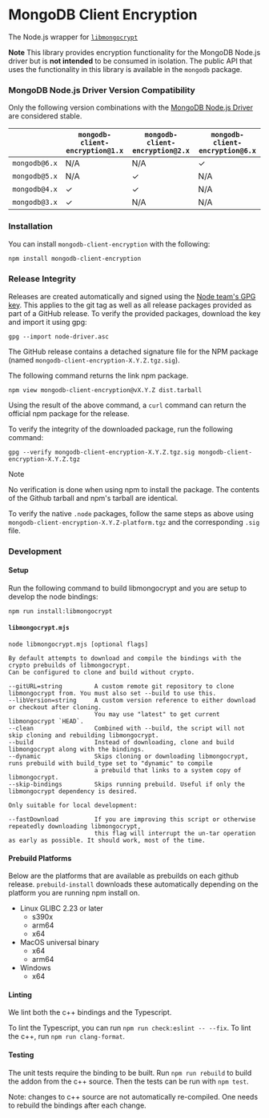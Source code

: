# MongoDB Client Encryption

The Node.js wrapper for [`libmongocrypt`](../../README.md)

**Note** This library provides encryption functionality for the MongoDB Node.js driver but is **not intended** to be consumed in isolation. The public API that uses the functionality in this library is available in the `mongodb` package.

### MongoDB Node.js Driver Version Compatibility

Only the following version combinations with the [MongoDB Node.js Driver](https://github.com/mongodb/node-mongodb-native) are considered stable.

|               | `mongodb-client-encryption@1.x` | `mongodb-client-encryption@2.x` | `mongodb-client-encryption@6.x` |
| ------------- | ------------------------------- | ------------------------------- | ------------------------------- |
| `mongodb@6.x` | N/A                             | N/A                             | ✓                               |
| `mongodb@5.x` | N/A                             | ✓                               | N/A                             |
| `mongodb@4.x` | ✓                               | ✓                               | N/A                             |
| `mongodb@3.x` | ✓                               | N/A                             | N/A                             |

### Installation

You can install `mongodb-client-encryption` with the following:

```bash
npm install mongodb-client-encryption
```

### Release Integrity

Releases are created automatically and signed using the [Node team's GPG key](https://pgp.mongodb.com/node-driver.asc). This applies to the git tag as well as all release packages provided as part of a GitHub release. To verify the provided packages, download the key and import it using gpg:

```
gpg --import node-driver.asc
```

The GitHub release contains a detached signature file for the NPM package (named
`mongodb-client-encryption-X.Y.Z.tgz.sig`).

The following command returns the link npm package. 
```shell
npm view mongodb-client-encryption@vX.Y.Z dist.tarball 
```

Using the result of the above command, a `curl` command can return the official npm package for the release.

To verify the integrity of the downloaded package, run the following command:
```shell
gpg --verify mongodb-client-encryption-X.Y.Z.tgz.sig mongodb-client-encryption-X.Y.Z.tgz
```

>[!Note]
No verification is done when using npm to install the package. The contents of the Github tarball and npm's tarball are identical.

To verify the native `.node` packages, follow the same steps as above using `mongodb-client-encryption-X.Y.Z-platform.tgz` and the corresponding `.sig` file.

### Development

#### Setup


Run the following command to build libmongocrypt and you are setup to develop the node bindings:

```shell
npm run install:libmongocrypt
```

#### `libmongocrypt.mjs`

```
node libmongocrypt.mjs [optional flags]

By default attempts to download and compile the bindings with the crypto prebuilds of libmongocrypt.
Can be configured to clone and build without crypto.

--gitURL=string         A custom remote git repository to clone libmongocrypt from. You must also set --build to use this.
--libVersion=string     A custom version reference to either download or checkout after cloning.
                        You may use "latest" to get current libmongocrypt `HEAD`.
--clean                 Combined with --build, the script will not skip cloning and rebuilding libmongocrypt.
--build                 Instead of downloading, clone and build libmongocrypt along with the bindings.
--dynamic               Skips cloning or downloading libmongocrypt, runs prebuild with build_type set to "dynamic" to compile
                        a prebuild that links to a system copy of libmongocrypt.
--skip-bindings         Skips running prebuild. Useful if only the libmongocrypt dependency is desired.

Only suitable for local development:

--fastDownload          If you are improving this script or otherwise repeatedly downloading libmongocrypt,
                        this flag will interrupt the un-tar operation as early as possible. It should work, most of the time.
```

#### Prebuild Platforms

Below are the platforms that are available as prebuilds on each github release.
`prebuild-install` downloads these automatically depending on the platform you are running npm install on.

- Linux GLIBC 2.23 or later
    - s390x
    - arm64
    - x64
- MacOS universal binary
    - x64
    - arm64
- Windows
    - x64

#### Linting

We lint both the c++ bindings and the Typescript.

To lint the Typescript, you can run `npm run check:eslint -- --fix`. To lint the c++, run `npm run clang-format`.

#### Testing

The unit tests require the binding to be built. Run `npm run rebuild` to build the addon from the c++ source. Then the tests can be run with `npm test`.

Note: changes to c++ source are not automatically re-compiled. One needs to rebuild the bindings after each change.
